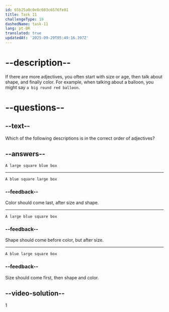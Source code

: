 ```yaml
---
id: 65b25a0c0e8c603c6576fe81
title: Task 11
challengeType: 19
dashedName: task-11
lang: pt-BR
translated: true
updatedAt: '2025-09-29T05:49:16.397Z'
---
```


# --description--

If there are more adjectives, you often start with size or age, then talk about shape, and finally color. For example, when talking about a balloon, you might say `a big round red balloon`.

# --questions--

## --text--

Which of the following descriptions is in the correct order of adjectives?

## --answers--

`A large square blue box`

---

`A blue square large box`

### --feedback--

Color should come last, after size and shape.

---

`A large blue square box`

### --feedback--

Shape should come before color, but after size.

---

`A blue large square box`

### --feedback--

Size should come first, then shape and color.

## --video-solution--

1
